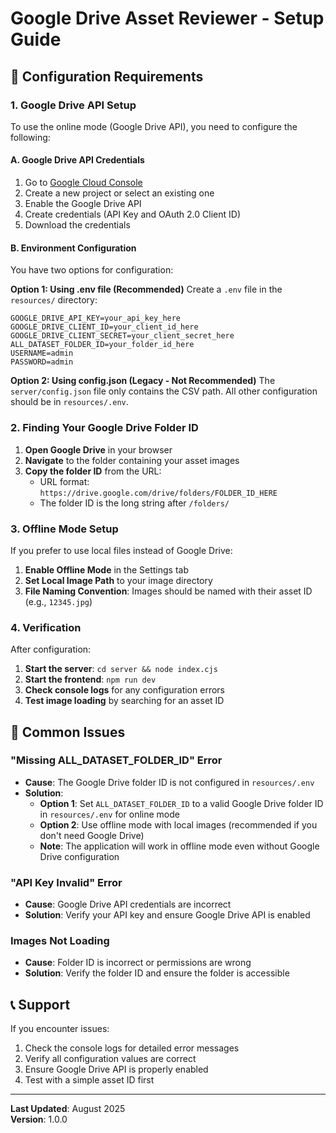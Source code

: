 # Google Drive Asset Reviewer - Setup Guide

## 🔧 Configuration Requirements

### 1. Google Drive API Setup

To use the online mode (Google Drive API), you need to configure the following:

#### A. Google Drive API Credentials
1. Go to [Google Cloud Console](https://console.cloud.google.com/)
2. Create a new project or select an existing one
3. Enable the Google Drive API
4. Create credentials (API Key and OAuth 2.0 Client ID)
5. Download the credentials

#### B. Environment Configuration
You have two options for configuration:

**Option 1: Using .env file (Recommended)**
Create a `.env` file in the `resources/` directory:
```env
GOOGLE_DRIVE_API_KEY=your_api_key_here
GOOGLE_DRIVE_CLIENT_ID=your_client_id_here
GOOGLE_DRIVE_CLIENT_SECRET=your_client_secret_here
ALL_DATASET_FOLDER_ID=your_folder_id_here
USERNAME=admin
PASSWORD=admin
```

**Option 2: Using config.json (Legacy - Not Recommended)**
The `server/config.json` file only contains the CSV path. All other configuration should be in `resources/.env`.

### 2. Finding Your Google Drive Folder ID

1. **Open Google Drive** in your browser
2. **Navigate** to the folder containing your asset images
3. **Copy the folder ID** from the URL:
   - URL format: `https://drive.google.com/drive/folders/FOLDER_ID_HERE`
   - The folder ID is the long string after `/folders/`

### 3. Offline Mode Setup

If you prefer to use local files instead of Google Drive:

1. **Enable Offline Mode** in the Settings tab
2. **Set Local Image Path** to your image directory
3. **File Naming Convention**: Images should be named with their asset ID (e.g., `12345.jpg`)

### 4. Verification

After configuration:

1. **Start the server**: `cd server && node index.cjs`
2. **Start the frontend**: `npm run dev`
3. **Check console logs** for any configuration errors
4. **Test image loading** by searching for an asset ID

## 🚨 Common Issues

### "Missing ALL_DATASET_FOLDER_ID" Error
- **Cause**: The Google Drive folder ID is not configured in `resources/.env`
- **Solution**: 
  - **Option 1**: Set `ALL_DATASET_FOLDER_ID` to a valid Google Drive folder ID in `resources/.env` for online mode
  - **Option 2**: Use offline mode with local images (recommended if you don't need Google Drive)
  - **Note**: The application will work in offline mode even without Google Drive configuration

### "API Key Invalid" Error
- **Cause**: Google Drive API credentials are incorrect
- **Solution**: Verify your API key and ensure Google Drive API is enabled

### Images Not Loading
- **Cause**: Folder ID is incorrect or permissions are wrong
- **Solution**: Verify the folder ID and ensure the folder is accessible

## 📞 Support

If you encounter issues:
1. Check the console logs for detailed error messages
2. Verify all configuration values are correct
3. Ensure Google Drive API is properly enabled
4. Test with a simple asset ID first

---

**Last Updated**: August 2025  
**Version**: 1.0.0
